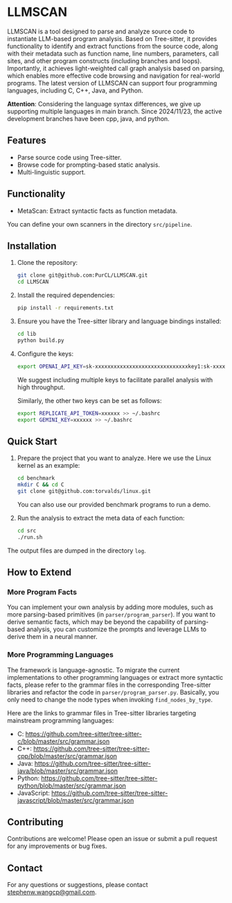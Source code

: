 # LLMSCAN

LLMSCAN is a tool designed to parse and analyze source code to instantiate LLM-based program analysis. Based on Tree-sitter, it provides functionality to identify and extract functions from the source code, along with their metadata such as function name, line numbers, parameters, call sites, and other program constructs (including branches and loops). Importantly, it achieves light-weighted call graph analysis based on parsing, which enables more effective code browsing and navigation for real-world programs. The latest version of LLMSCAN can support four programming languages, including C, C++, Java, and Python.

**Attention**: Considering the language syntax differences, we give up supporting multiple languages in main branch. Since 2024/11/23, the active development branches have been cpp, java, and python.


## Features

- Parse source code using Tree-sitter.
- Browse code for prompting-based static analysis.
- Multi-linguistic support.

## Functionality

- MetaScan: Extract syntactic facts as function metadata.

You can define your own scanners in the directory `src/pipeline`.

## Installation

1. Clone the repository:
    ```sh
    git clone git@github.com:PurCL/LLMSCAN.git
    cd LLMSCAN
    ```

2. Install the required dependencies:
    ```sh
    pip install -r requirements.txt
    ```

3. Ensure you have the Tree-sitter library and language bindings installed:
    ```sh
    cd lib
    python build.py
    ```

4. Configure the keys:
    ```sh
    export OPENAI_API_KEY=sk-xxxxxxxxxxxxxxxxxxxxxxxxxxxxxxkey1:sk-xxxxxxxxxxxxxxxxxxxxxxxxxxxxxxkey2:sk-xxxxxxxxxxxxxxxxxxxxxxxxxxxxxxkey3:sk-xxxxxxxxxxxxxxxxxxxxxxxxxxxxxxkey4 >> ~/.bashrc
    ```
    We suggest including multiple keys to facilitate parallel analysis with high throughput.

    Similarly, the other two keys can be set as follows:
    ```sh
    export REPLICATE_API_TOKEN=xxxxxx >> ~/.bashrc
    export GEMINI_KEY=xxxxxx >> ~/.bashrc
    ```

## Quick Start

1. Prepare the project that you want to analyze. Here we use the Linux kernel as an example:
    ```sh
    cd benchmark
    mkdir C && cd C
    git clone git@github.com:torvalds/linux.git
    ```

    You can also use our provided benchmark programs to run a demo.

2. Run the analysis to extract the meta data of each function:
    ```sh
    cd src
    ./run.sh
    ```

The output files are dumped in the directory `log`.

## How to Extend

### More Program Facts

You can implement your own analysis by adding more modules, such as more parsing-based primitives (in `parser/program_parser`). If you want to derive semantic facts, which may be beyond the capability of parsing-based analysis, you can customize the prompts and leverage LLMs to derive them in a neural manner.

### More Programming Languages

The framework is language-agnostic. To migrate the current implementations to other programming languages or extract more syntactic facts, please refer to the grammar files in the corresponding Tree-sitter libraries and refactor the code in `parser/program_parser.py`. Basically, you only need to change the node types when invoking `find_nodes_by_type`.

Here are the links to grammar files in Tree-sitter libraries targeting mainstream programming languages:

- C: https://github.com/tree-sitter/tree-sitter-c/blob/master/src/grammar.json
- C++: https://github.com/tree-sitter/tree-sitter-cpp/blob/master/src/grammar.json
- Java: https://github.com/tree-sitter/tree-sitter-java/blob/master/src/grammar.json
- Python: https://github.com/tree-sitter/tree-sitter-python/blob/master/src/grammar.json
- JavaScript: https://github.com/tree-sitter/tree-sitter-javascript/blob/master/src/grammar.json

## Contributing

Contributions are welcome! Please open an issue or submit a pull request for any improvements or bug fixes.

## Contact

For any questions or suggestions, please contact [stephenw.wangcp@gmail.com](mailto:stephenw.wangcp@gmail.com).
